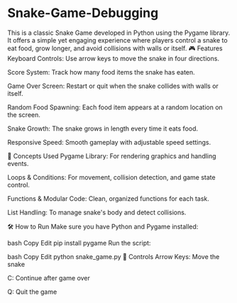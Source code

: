 # Snake-Game-Debugging
This is a classic Snake Game developed in Python using the Pygame library. It offers a simple yet engaging experience where players control a snake to eat food, grow longer, and avoid collisions with walls or itself.
🎮 Features
Keyboard Controls: Use arrow keys to move the snake in four directions.

Score System: Track how many food items the snake has eaten.

Game Over Screen: Restart or quit when the snake collides with walls or itself.

Random Food Spawning: Each food item appears at a random location on the screen.

Snake Growth: The snake grows in length every time it eats food.

Responsive Speed: Smooth gameplay with adjustable speed settings.

🧠 Concepts Used
Pygame Library: For rendering graphics and handling events.

Loops & Conditions: For movement, collision detection, and game state control.

Functions & Modular Code: Clean, organized functions for each task.

List Handling: To manage snake's body and detect collisions.

🛠 How to Run
Make sure you have Python and Pygame installed:

bash
Copy
Edit
pip install pygame
Run the script:

bash
Copy
Edit
python snake_game.py
📌 Controls
Arrow Keys: Move the snake

C: Continue after game over

Q: Quit the game

